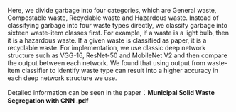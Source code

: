 Here, we divide garbage into four categories, which are General waste, Compostable waste, Recyclable waste and Hazardous waste. Instead of classifying garbage into four waste types directly, we classify garbage into sixteen waste-item classes first. For example, if a waste is a light bulb, then it is a hazardous waste. If a given waste is classified as paper, it is a recyclable waste. For implementation, we use classic deep network structure such as VGG-16, ResNet-50 and MobileNet V2 and then compare the output between each network. We found that using output from waste-item classifier to identify waste type can result into a higher accuracy in each deep network structure we use.

Detailed information can be seen in the paper：**Municipal Solid Waste Segregation with CNN .pdf**
